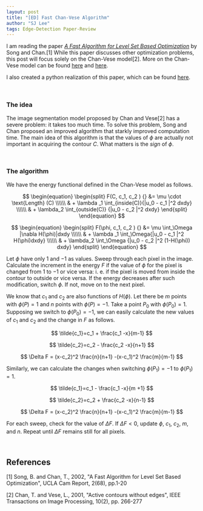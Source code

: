 ```yaml
---
layout: post
title: "[ED] Fast Chan-Vese Algorithm"
author: "SJ Lee"
tags: Edge-Detection Paper-Review
---
```


I am reading the paper [*A Fast Algorithm for Level Set Based Optimization*](https://ww3.math.ucla.edu/camreport/cam02-68.pdf) by Song and Chan.[1] While this paper discusses other optimization problems, this post will focus solely on the Chan-Vese model[2]. More on the Chan-Vese model can be found [here](https://lsj0410.github.io/2022-08-21/Active-Contours-without-Edges-1) and [here](https://lsj0410.github.io/2022-08-24/Active-Contours-without-Edges-2).

I also created a python realization of this paper, which can be found [here](https://github.com/lsj0410/Edge-Detection/tree/main/Fast-Algorithm).

<br/>

### The idea

The image segmentation model proposed by Chan and Vese[2] has a severe problem: it takes too much time. To solve this problem, Song and Chan proposed an improved algorithm that starkly improved computation time. The main idea of this algorithm is that the values of $\phi$ are actually not important in acquiring the contour $C$. What matters is the *sign* of $\phi$.

<br/>

### The algorithm

We have the energy functional defined in the Chan-Vese model as follows.

$$
\begin{equation}
\begin{split}
F(C, c_1, c_2 ) {} &= \mu \cdot \text{Length} (C) \\\\\\
  & + \lambda _1 \int_{inside(C)}{|u_0 - c_1 |^2 dxdy} \\\\\\
  & + \lambda_2 \int_{outside(C)} {|u_0 - c_2 |^2 dxdy}
\end{split}
\end{equation}
$$

$$
\begin{equation}
\begin{split}
F(\phi, c_1, c_2 ) {} &= \mu \int_\Omega |\nabla H(\phi)|dxdy \\\\\\
  & + \lambda _1 \int_\Omega{|u_0 - c_1 |^2 H(\phi)dxdy} \\\\\\
  & + \lambda_2 \int_\Omega {|u_0 - c_2 |^2 (1-H(\phi)) dxdy}
\end{split}
\end{equation}
$$

Let $\phi$ have only $1$ and $-1$ as values. Sweep through each pixel in the image. Calculate the increment in the energy $F$ if the value of $\phi$ for the pixel is changed from $1$ to $-1$ or vice versa: i. e. if the pixel is moved from inside the contour to outside or vice versa. If the energy decreases after such modification, switch $\phi$. If not, move on to the next pixel.

We know that $c_1$ and $c_2$ are also functions of $H(\phi)$. Let there be $m$ points with $\phi(P)=1$ and $n$ points with $\phi(P)=-1$. Take a point $P_0$ with $\phi(P_0)=1$. Supposing we switch to $\phi(P_0)=-1$, we can easily calculate the new values of $c_1$ and $c_2$ and the change in $F$ as follows.

$$
\tilde{c_1}=c_1 + \frac{c_1 -x}{m-1}
$$

$$
\tilde{c_2}=c_2 - \frac{c_2 -x}{n+1}
$$

$$
\Delta F = (x-c_2)^2 \frac{n}{n+1} -(x-c_1)^2 \frac{m}{m-1}
$$

Similarly, we can calculate the changes when switching $\phi(P_1)=-1$ to $\phi(P_1)=1$.

$$
\tilde{c_1}=c_1 - \frac{c_1 -x}{m +1}
$$

$$
\tilde{c_2}=c_2 + \frac{c_2 -x}{n-1}
$$

$$
\Delta F = (x-c_2)^2 \frac{n}{n+1} -(x-c_1)^2 \frac{m}{m-1}
$$

For each sweep, check for the value of $\Delta F$. If $\Delta F<0$, update $\phi$, $c_1$, $c_2$, $m$, and $n$. Repeat until $\Delta F$ remains still for all pixels.

<br/>

## References

[1] Song, B. and Chan, T., 2002, "A Fast Algorithm for Level Set Based Optimization", UCLA Cam Report, 2(68), pp.1-20

[2] Chan, T. and Vese, L., 2001, "Active contours without edges", IEEE Transactions on Image Processing, 10(2), pp. 266-277

